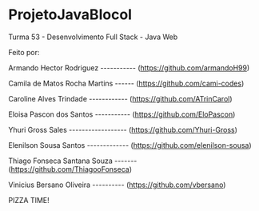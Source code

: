 # ProjetoJavaBlocoI

Turma 53 - Desenvolvimento Full Stack - Java Web

Feito por:

Armando Hector Rodriguez ----------- (https://github.com/armandoH99)

Camila de Matos Rocha Martins ------ (https://github.com/cami-codes)

Caroline Alves Trindade ------------ (https://github.com/ATrinCarol)

Eloisa Pascon dos Santos ----------- (https://github.com/EloPascon)

Yhuri Gross Sales ------------------ (https://github.com/Yhuri-Gross)

Elenilson Sousa Santos ------------- (https://github.com/elenilson-sousa)

Thiago Fonseca Santana Souza ------- (https://github.com/ThiagooFonseca)

Vinicius Bersano Oliveira ---------- (https://github.com/vbersano)

PIZZA TIME!

